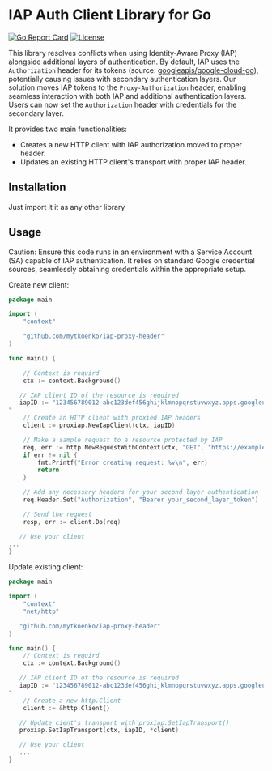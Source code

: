 # IAP Auth Client Library for Go

[![Go Report Card](https://goreportcard.com/badge/github.com/yourusername/iap-auth-client)](https://goreportcard.com/report/github.com/yourusername/iap-auth-client)
[![License](https://img.shields.io/badge/license-MIT-blue.svg)](https://opensource.org/licenses/MIT)

This library resolves conflicts when using Identity-Aware Proxy (IAP) alongside additional layers of authentication. By default, IAP uses the `Authorization` header for its tokens (source: [googleapis/google-cloud-go](https://github.com/googleapis/google-cloud-go/blob/6cd6a73be87a261729d3b6b45f3d28be93c3fdb3/auth/httptransport/httptransport.go#L179C4-L187)), potentially causing issues with secondary authentication layers. Our solution moves IAP tokens to the `Proxy-Authorization` header, enabling seamless interaction with both IAP and additional authentication layers. Users can now set the `Authorization` header with credentials for the secondary layer.

 It provides two main functionalities:

   - Creates a new HTTP client with IAP authorization moved to proper header.
   - Updates an existing HTTP client's transport with proper IAP header.


## Installation

Just import it it as any other library

## Usage

Caution: Ensure this code runs in an environment with a Service Account (SA) capable of IAP authentication. It relies on standard Google credential sources, seamlessly obtaining credentials within the appropriate setup.

Create new client:

```go
package main

import (
	"context"

	"github.com/mytkoenko/iap-proxy-header"
)

func main() {

	// Context is requird
	ctx := context.Background()

   // IAP client ID of the resource is required
   iapID := "123456789012-abc123def456ghijklmnopqrstuvwxyz.apps.googleusercontent.com
"
	// Create an HTTP client with proxied IAP headers.
	client := proxiap.NewIapClient(ctx, iapID)

	// Make a sample request to a resource protected by IAP
	req, err := http.NewRequestWithContext(ctx, "GET", "https://example.com/protected/resource", nil)
	if err != nil {
		fmt.Printf("Error creating request: %v\n", err)
		return
	}

	// Add any necessary headers for your second layer authentication
	req.Header.Set("Authorization", "Bearer your_second_layer_token")

	// Send the request
	resp, err := client.Do(req)

   // Use your client
...
}
```

Update existing client:

```go
package main

import (
	"context"
	"net/http"

   "github.com/mytkoenko/iap-proxy-header"
)

func main() {
	// Context is requird
	ctx := context.Background()

   // IAP client ID of the resource is required
   iapID := "123456789012-abc123def456ghijklmnopqrstuvwxyz.apps.googleusercontent.com
"
	// Create a new http.Client
	client := &http.Client{}

   // Update cient's transport with proxiap.SetIapTransport()
   proxiap.SetIapTransport(ctx, iapID, *client)

   // Use your client
   ...
}
```